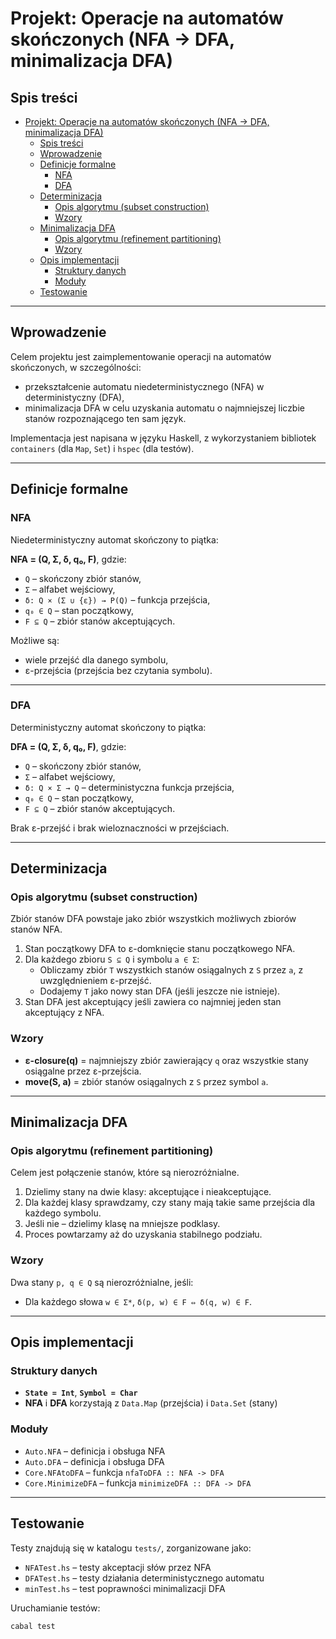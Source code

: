 # Projekt: Operacje na automatów skończonych (NFA → DFA, minimalizacja DFA)

## Spis treści
- [Projekt: Operacje na automatów skończonych (NFA → DFA, minimalizacja DFA)](#projekt-operacje-na-automatów-skończonych-nfa--dfa-minimalizacja-dfa)
  - [Spis treści](#spis-treści)
  - [Wprowadzenie](#wprowadzenie)
  - [Definicje formalne](#definicje-formalne)
    - [NFA](#nfa)
    - [DFA](#dfa)
  - [Determinizacja](#determinizacja)
    - [Opis algorytmu (subset construction)](#opis-algorytmu-subset-construction)
    - [Wzory](#wzory)
  - [Minimalizacja DFA](#minimalizacja-dfa)
    - [Opis algorytmu (refinement partitioning)](#opis-algorytmu-refinement-partitioning)
    - [Wzory](#wzory-1)
  - [Opis implementacji](#opis-implementacji)
    - [Struktury danych](#struktury-danych)
    - [Moduły](#moduły)
  - [Testowanie](#testowanie)

---

## Wprowadzenie

Celem projektu jest zaimplementowanie operacji na automatów skończonych, w szczególności:
- przekształcenie automatu niedeterministycznego (NFA) w deterministyczny (DFA),
- minimalizacja DFA w celu uzyskania automatu o najmniejszej liczbie stanów rozpoznającego ten sam język.

Implementacja jest napisana w języku Haskell, z wykorzystaniem bibliotek `containers` (dla `Map`, `Set`) i `hspec` (dla testów).

---

## Definicje formalne

### NFA

Niedeterministyczny automat skończony to piątka:

**NFA = (Q, Σ, δ, q₀, F)**, gdzie:
- `Q` – skończony zbiór stanów,
- `Σ` – alfabet wejściowy,
- `δ: Q × (Σ ∪ {ε}) → P(Q)` – funkcja przejścia,
- `q₀ ∈ Q` – stan początkowy,
- `F ⊆ Q` – zbiór stanów akceptujących.

Możliwe są:
- wiele przejść dla danego symbolu,
- ε-przejścia (przejścia bez czytania symbolu).

---

### DFA

Deterministyczny automat skończony to piątka:

**DFA = (Q, Σ, δ, q₀, F)**, gdzie:
- `Q` – skończony zbiór stanów,
- `Σ` – alfabet wejściowy,
- `δ: Q × Σ → Q` – deterministyczna funkcja przejścia,
- `q₀ ∈ Q` – stan początkowy,
- `F ⊆ Q` – zbiór stanów akceptujących.

Brak ε-przejść i brak wieloznaczności w przejściach.

---

## Determinizacja

### Opis algorytmu (subset construction)

Zbiór stanów DFA powstaje jako zbiór wszystkich możliwych zbiorów stanów NFA.

1. Stan początkowy DFA to ε-domknięcie stanu początkowego NFA.
2. Dla każdego zbioru `S ⊆ Q` i symbolu `a ∈ Σ`:
   - Obliczamy zbiór `T` wszystkich stanów osiągalnych z `S` przez `a`, z uwzględnieniem ε-przejść.
   - Dodajemy `T` jako nowy stan DFA (jeśli jeszcze nie istnieje).
3. Stan DFA jest akceptujący jeśli zawiera co najmniej jeden stan akceptujący z NFA.

### Wzory

- **ε-closure(q)** = najmniejszy zbiór zawierający `q` oraz wszystkie stany osiągalne przez ε-przejścia.
- **move(S, a)** = zbiór stanów osiągalnych z `S` przez symbol `a`.

---

## Minimalizacja DFA

### Opis algorytmu (refinement partitioning)

Celem jest połączenie stanów, które są nierozróżnialne.

1. Dzielimy stany na dwie klasy: akceptujące i nieakceptujące.
2. Dla każdej klasy sprawdzamy, czy stany mają takie same przejścia dla każdego symbolu.
3. Jeśli nie – dzielimy klasę na mniejsze podklasy.
4. Proces powtarzamy aż do uzyskania stabilnego podziału.

### Wzory

Dwa stany `p, q ∈ Q` są nierozróżnialne, jeśli:
- Dla każdego słowa `w ∈ Σ*`, `δ(p, w) ∈ F ⇔ δ(q, w) ∈ F`.

---

## Opis implementacji

### Struktury danych

- **`State = Int`**, **`Symbol = Char`**
- **NFA** i **DFA** korzystają z `Data.Map` (przejścia) i `Data.Set` (stany)

### Moduły

- `Auto.NFA` – definicja i obsługa NFA
- `Auto.DFA` – definicja i obsługa DFA
- `Core.NFAtoDFA` – funkcja `nfaToDFA :: NFA -> DFA`
- `Core.MinimizeDFA` – funkcja `minimizeDFA :: DFA -> DFA`

---

## Testowanie

Testy znajdują się w katalogu `tests/`, zorganizowane jako:

- `NFATest.hs` – testy akceptacji słów przez NFA
- `DFATest.hs` – testy działania deterministycznego automatu
- `minTest.hs` – test poprawności minimalizacji DFA

Uruchamianie testów:

```bash
cabal test